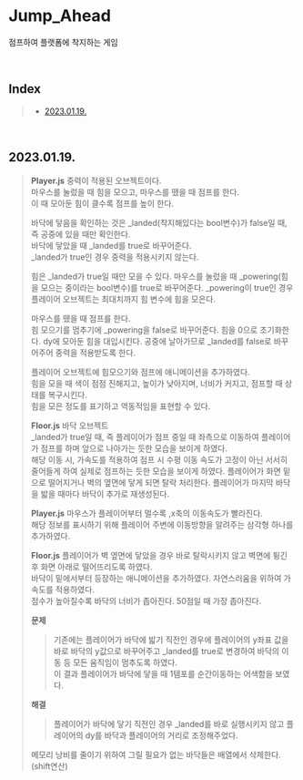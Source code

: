 # Jump_Ahead

점프하여 플랫폼에 착지하는 게임

<br/>

## Index

> - [2023.01.19.](#20230119)

<br/>

## 2023.01.19.

> **Player.js**
> 중력이 적용된 오브젝트이다.  
> 마우스를 눌렀을 때 힘을 모으고, 마우스를 뗐을 때 점프를 한다.  
> 이 때 모아둔 힘이 클수록 점프를 높이 한다.
>
> 바닥에 닿음을 확인하는 것은 \_landed(착지해있다는 bool변수)가 false일 때, 즉 공중에 있을 때만 확인한다.  
> 바닥에 닿았을 때 \_landed를 true로 바꾸어준다.  
> \_landed가 true인 경우 중력을 적용시키지 않는다.
>
> 힘은 \_landed가 true일 때만 모을 수 있다.
> 마우스를 눌렀을 때 \_powering(힘을 모으는 중이라는 bool변수)를 true로 바꾸어준다.
> \_powering이 true인 경우 플레이어 오브젝트는 최대치까지 힘 변수에 힘을 모은다.
>
> 마우스를 뗐을 때 점프를 한다.  
> 힘 모으기를 멈추기에 \_powering을 false로 바꾸어준다.
> 힘을 0으로 초기화한다.
> dy에 모아둔 힘을 대입시킨다.
> 공중에 날아가므로 \_landed를 false로 바꾸어주어 중력을 적용받도록 한다.
>
> 플레이어 오브젝트에 힘모으기와 점프에 애니메이션을 추가하였다.  
> 힘을 모을 때 색이 점점 진해지고, 높이가 낮아지며, 너비가 커지고, 점프할 때 상태를 복구시킨다.  
> 힘을 모은 정도를 표기하고 역동적임을 표현할 수 있다.
>
> **Floor.js**
> 바닥 오브젝트  
> \_landed가 true일 때, 즉 플레이어가 점프 중일 때 좌측으로 이동하여 플레이어가 점프를 하며 앞으로 나아가는 듯한 모습을 보이게 하였다.  
> 해당 이동 시, 가속도를 적용하여 점프 시 수평 이동 속도가 고정이 아닌 서서히 줄어들게 하여 실제로 점프하는 듯한 모습을 보이게 하였다.
> 플레이어가 화면 밑으로 떨어지거나 벽의 옆면에 닿게 되면 탈락 처리한다.
> 플레이어가 마지막 바닥을 밟을 때마다 바닥이 추가로 재생성된다.
>
> **Player.js**
> 마우스가 플레이어부터 멀수록 ,x축의 이동속도가 빨라진다.  
> 해당 정보를 표시하기 위해 플레이어 주변에 이동방향을 알려주는 삼각형 하나를 추가하였다.
>
> **Floor.js**
> 플레이어가 벽 옆면에 닿았을 경우 바로 탈락시키지 않고 벽면에 튕긴 후 화면 아래로 떨어뜨리도록 하였다.  
> 바닥이 밑에서부터 등장하는 애니메이션을 추가하였다. 자연스러움을 위하여 가속도를 적용하였다.  
> 점수가 높아질수록 바닥의 너비가 좁아진다. 50점일 때 가장 좁아진다.
>
> **문제**
>
> > 기존에는 플레이어가 바닥에 밟기 직전인 경우에 플레이어의 y좌표 값을 바로 바닥의 y값으로 바꾸어주고 \_landed를 true로 변경하여 바닥의 이동 등 모든 움직임이 멈추도록 하였다.  
> > 이 결과 플레이어가 바닥에 닿을 때 1템포를 순간이동하는 어색함을 보였다.
>
> **해결**
>
> > 플레이어가 바닥에 닿기 직전인 경우 \_landed를 바로 실행시키지 않고 플레이어의 dy를 바닥과 플레이어의 거리로 조정해주었다.
>
> 메모리 낭비를 줄이기 위하여 그릴 필요가 없는 바닥들은 배열에서 삭제한다. (shift연산)
